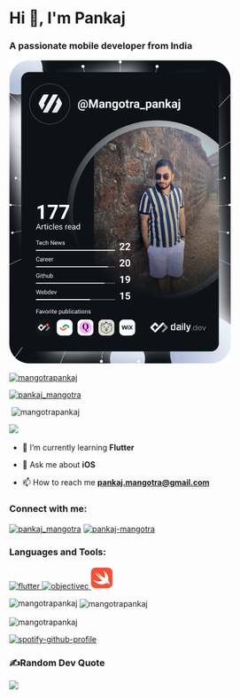  <!---<a href="https://app.daily.dev/Mangotra_pankaj"><img src="https://api.daily.dev/devcards/a4ca2f4936e045c580c1c34010125ee5.png?r=5w0" width="400" alt="Pankaj Mangotra's Dev Card"/></a>
--->
 
<h1 align="left">Hi 👋, I'm Pankaj</h1> 
<h3 align="left">A passionate mobile developer from India</h3>
<p align="left"><a href="https://app.daily.dev/Mangotra_pankaj"><img src="https://github.com/mangotraPankaj/mangotraPankaj/blob/main/devcard.svg" width="400" alt="Pankaj Mangotra's Dev Card"/></a></p>


<p align="left"> <a href="https://github.com/ryo-ma/github-profile-trophy"><img src="https://github-profile-trophy.vercel.app/?username=mangotrapankaj" alt="mangotrapankaj" /></a> </p>

<p align="left"> <a href="https://twitter.com/pankaj_mangotra" target="blank"><img src="https://img.shields.io/twitter/follow/pankaj_mangotra?logo=twitter&style=for-the-badge" alt="pankaj_mangotra" /></a> </p>
<p>&nbsp;<img src="https://komarev.com/ghpvc/?username=mangotrapankaj&label=Profile%20views&color=0e75b6&style=flat" alt="mangotrapankaj" /> </p>
<p><img src="https://stackoverflow-badge.herokuapp.com/api/StackOverflowBadge/849907"/></p>

- 🌱 I’m currently learning **Flutter**

- 💬 Ask me about **iOS**

- 📫 How to reach me **pankaj.mangotra@gmail.com**

<h3 align="left">Connect with me:</h3>
<p align="left">
<a href="https://twitter.com/pankaj_mangotra" target="blank"><img align="center" src="https://raw.githubusercontent.com/rahuldkjain/github-profile-readme-generator/master/src/images/icons/Social/twitter.svg" alt="pankaj_mangotra" height="30" width="40" /></a>
<a href="https://linkedin.com/in/pankaj-mangotra" target="blank"><img align="center" src="https://raw.githubusercontent.com/rahuldkjain/github-profile-readme-generator/master/src/images/icons/Social/linked-in-alt.svg" alt="pankaj-mangotra" height="30" width="40" /></a>
</p>

<h3 align="left">Languages and Tools:</h3>
<p align="left"> <a href="https://flutter.dev" target="_blank" rel="noreferrer"> <img src="https://www.vectorlogo.zone/logos/flutterio/flutterio-icon.svg" alt="flutter" width="40" height="40"/> </a> <a href="https://developer.apple.com/library/archive/documentation/Cocoa/Conceptual/ProgrammingWithObjectiveC/Introduction/Introduction.html" target="_blank" rel="noreferrer"> <img src="https://www.vectorlogo.zone/logos/apple_objectivec/apple_objectivec-icon.svg" alt="objectivec" width="40" height="40"/> </a> <a href="https://developer.apple.com/swift/" target="_blank" rel="noreferrer"> <img src="https://raw.githubusercontent.com/devicons/devicon/master/icons/swift/swift-original.svg" alt="swift" width="40" height="40"/> </a> </p>

<p><img align="left" src="https://github-readme-stats.vercel.app/api/top-langs?username=mangotrapankaj&show_icons=true&locale=en&layout=compact" alt="mangotrapankaj" /></p>

<p>&nbsp;<img align="center" src="https://github-readme-stats.vercel.app/api?username=mangotrapankaj&show_icons=true&locale=en" alt="mangotrapankaj"/></p>

<p><img align="center" src="https://github-readme-streak-stats.herokuapp.com/?user=mangotrapankaj&" alt="mangotrapankaj" /></p>

[![spotify-github-profile](https://spotify-github-profile.vercel.app/api/view?uid=dead_soldier&cover_image=false&theme=default&bar_color_cover=true&bar_color=11ac0c)](https://spotify-github-profile.vercel.app/api/view?uid=dead_soldier&redirect=true)


### ✍️Random Dev Quote
![](https://quotes-github-readme.vercel.app/api?type=horizontal&theme=tokyonight)


<!---
mangotraPankaj/mangotraPankaj is a ✨ special ✨ repository because its `README.md` (this file) appears on your GitHub profile.
You can click the Preview link to take a look at your changes.
--->
